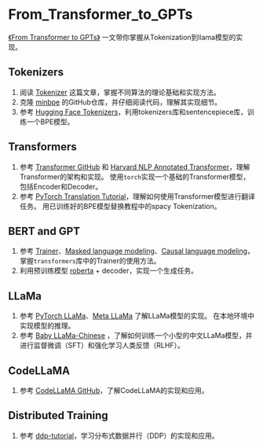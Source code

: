 # From_Transformer_to_GPTs

[《From Transformer to GPTs》](https://www.yuque.com/jayandjean/blog/apvlgb0uafo8kd4r?singleDoc#) 一文带你掌握从Tokenization到llama模型的实现。

## Tokenizers

1. 阅读 [Tokenizer](https://www.huaxiaozhuan.com/%E5%B7%A5%E5%85%B7/huggingface_transformer/chapters/1_tokenizer.html) 这篇文章，掌握不同算法的理论基础和实现方法。
2. 克隆 [minbpe](https://github.com/karpathy/minbpe) 的GitHub仓库，并仔细阅读代码，理解其实现细节。
3. 参考 [Hugging Face Tokenizers](https://huggingface.co/docs/tokenizers/index)，利用tokenizers库和sentencepiece库，训练一个BPE模型。

## Transformers

1. 参考 [Transformer GitHub](https://github.com/hyunwoongko/transformer) 和 [Harvard NLP Annotated Transformer](https://nlp.seas.harvard.edu/annotated-transformer/)，理解Transformer的架构和实现。 使用`torch`实现一个基础的Transformer模型，包括Encoder和Decoder。
2. 参考 [PyTorch Translation Tutorial](https://pytorch.org/tutorials/beginner/translation_transformer.html)，理解如何使用Transformer模型进行翻译任务。 用已训练好的BPE模型替换教程中的spacy Tokenization。

## BERT and GPT

1. 参考 [Trainer](https://huggingface.co/docs/transformers/model_memory_anatomy)、[Masked language modeling](https://huggingface.co/docs/transformers/tasks/masked_language_modeling)、[Causal language modeling](https://huggingface.co/docs/transformers/tasks/language_modeling)，掌握`transformers`库中的Trainer的使用方法。
2. 利用预训练模型 [roberta](https://huggingface.co/FacebookAI/roberta-base) + decoder，实现一个生成任务。

## LLaMa

1. 参考 [PyTorch LLaMa](https://github.com/hkproj/pytorch-llama)、[Meta LLaMa](https://github.com/meta-llama/llama) 了解LLaMa模型的实现。 在本地环境中实现模型的推理。
2. 参考 [Baby LLaMa-Chinese](https://github.com/DLLXW/baby-llama2-chinese) ，了解如何训练一个小型的中文LLaMa模型，并进行监督微调（SFT）和强化学习人类反馈（RLHF）。

## CodeLLaMA

1. 参考 [CodeLLaMA GitHub](https://github.com/meta-llama/codellama/tree/main)，了解CodeLLaMA的实现和应用。

## Distributed Training

1. 参考 [ddp-tutorial](https://github.com/pytorch/examples/blob/main/distributed/ddp-tutorial-series/single_gpu.py)，学习分布式数据并行（DDP）的实现和应用。

